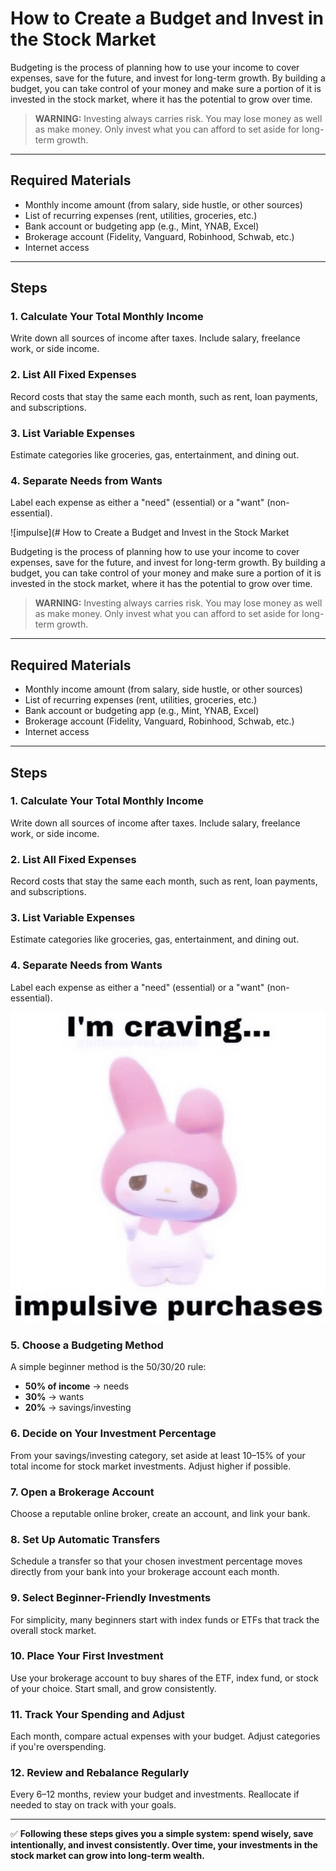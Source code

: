 # How to Create a Budget and Invest in the Stock Market

Budgeting is the process of planning how to use your income to cover expenses, save for the future, and invest for long-term growth. By building a budget, you can take control of your money and make sure a portion of it is invested in the stock market, where it has the potential to grow over time.

> **WARNING:** Investing always carries risk. You may lose money as well as make money. Only invest what you can afford to set aside for long-term growth.

---

## Required Materials

- Monthly income amount (from salary, side hustle, or other sources)
- List of recurring expenses (rent, utilities, groceries, etc.)
- Bank account or budgeting app (e.g., Mint, YNAB, Excel)
- Brokerage account (Fidelity, Vanguard, Robinhood, Schwab, etc.)
- Internet access

---

## Steps

### 1. Calculate Your Total Monthly Income
Write down all sources of income after taxes. Include salary, freelance work, or side income.

### 2. List All Fixed Expenses
Record costs that stay the same each month, such as rent, loan payments, and subscriptions.

### 3. List Variable Expenses
Estimate categories like groceries, gas, entertainment, and dining out.

### 4. Separate Needs from Wants
Label each expense as either a "need" (essential) or a "want" (non-essential).

![impulse](# How to Create a Budget and Invest in the Stock Market

Budgeting is the process of planning how to use your income to cover expenses, save for the future, and invest for long-term growth. By building a budget, you can take control of your money and make sure a portion of it is invested in the stock market, where it has the potential to grow over time.

> **WARNING:** Investing always carries risk. You may lose money as well as make money. Only invest what you can afford to set aside for long-term growth.

---

## Required Materials

- Monthly income amount (from salary, side hustle, or other sources)
- List of recurring expenses (rent, utilities, groceries, etc.)
- Bank account or budgeting app (e.g., Mint, YNAB, Excel)
- Brokerage account (Fidelity, Vanguard, Robinhood, Schwab, etc.)
- Internet access

---

## Steps

### 1. Calculate Your Total Monthly Income
Write down all sources of income after taxes. Include salary, freelance work, or side income.

### 2. List All Fixed Expenses
Record costs that stay the same each month, such as rent, loan payments, and subscriptions.

### 3. List Variable Expenses
Estimate categories like groceries, gas, entertainment, and dining out.

### 4. Separate Needs from Wants
Label each expense as either a "need" (essential) or a "want" (non-essential).

![I'm craving... impulse purchases](impulse.jpg)

### 5. Choose a Budgeting Method
A simple beginner method is the 50/30/20 rule:
- **50% of income** → needs
- **30%** → wants
- **20%** → savings/investing

### 6. Decide on Your Investment Percentage
From your savings/investing category, set aside at least 10–15% of your total income for stock market investments. Adjust higher if possible.

### 7. Open a Brokerage Account
Choose a reputable online broker, create an account, and link your bank.

### 8. Set Up Automatic Transfers
Schedule a transfer so that your chosen investment percentage moves directly from your bank into your brokerage account each month.

### 9. Select Beginner-Friendly Investments
For simplicity, many beginners start with index funds or ETFs that track the overall stock market.

### 10. Place Your First Investment
Use your brokerage account to buy shares of the ETF, index fund, or stock of your choice. Start small, and grow consistently.

### 11. Track Your Spending and Adjust
Each month, compare actual expenses with your budget. Adjust categories if you're overspending.

### 12. Review and Rebalance Regularly
Every 6–12 months, review your budget and investments. Reallocate if needed to stay on track with your goals.

---

✅ **Following these steps gives you a simple system: spend wisely, save intentionally, and invest consistently. Over time, your investments in the stock market can grow into long-term wealth.**
